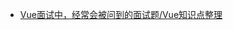 - [Vue面试中，经常会被问到的面试题/Vue知识点整理](https://segmentfault.com/a/1190000016344599?utm_source=weekly&utm_medium=email&utm_campaign=email_weekly)



